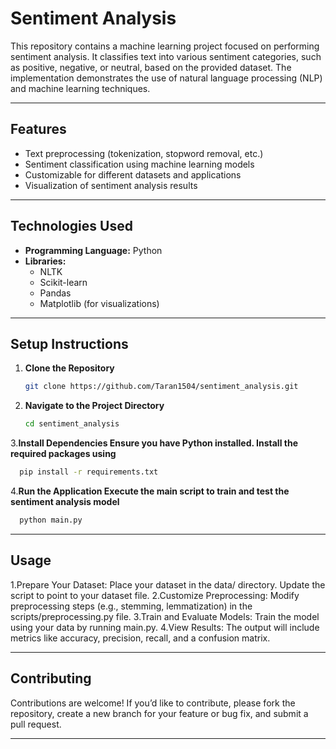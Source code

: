 # Sentiment Analysis

This repository contains a machine learning project focused on performing sentiment analysis. It classifies text into various sentiment categories, such as positive, negative, or neutral, based on the provided dataset. The implementation demonstrates the use of natural language processing (NLP) and machine learning techniques.

---

## Features

- Text preprocessing (tokenization, stopword removal, etc.)
- Sentiment classification using machine learning models
- Customizable for different datasets and applications
- Visualization of sentiment analysis results

---

## Technologies Used

- **Programming Language:** Python
- **Libraries:** 
  - NLTK
  - Scikit-learn
  - Pandas
  - Matplotlib (for visualizations)

---

## Setup Instructions

1. **Clone the Repository**
   ```bash
   git clone https://github.com/Taran1504/sentiment_analysis.git
   ```
2. **Navigate to the Project Directory**
   ```bash
   cd sentiment_analysis
   ```
3.**Install Dependencies Ensure you have Python installed. Install the required packages using**
```bash
  pip install -r requirements.txt
```
4.**Run the Application Execute the main script to train and test the sentiment analysis model**
```bash
  python main.py
```

---

## Usage

1.Prepare Your Dataset:
  Place your dataset in the data/ directory.
  Update the script to point to your dataset file.
2.Customize Preprocessing:
  Modify preprocessing steps (e.g., stemming, lemmatization) in the scripts/preprocessing.py file.
3.Train and Evaluate Models:
  Train the model using your data by running main.py.
4.View Results:
  The output will include metrics like accuracy, precision, recall, and a confusion matrix.

---

## Contributing

Contributions are welcome! If you’d like to contribute, please fork the repository, create a new branch for your feature or bug fix, and submit a pull request.

---





